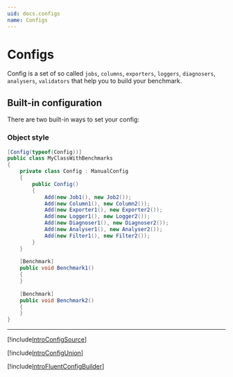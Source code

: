 ```yaml
---
uid: docs.configs
name: Configs
---
```


# Configs

Config is a set of so called `jobs`, `columns`, `exporters`, `loggers`, `diagnosers`, `analysers`, `validators`
  that help you to build your benchmark. 

## Built-in configuration

There are two built-in ways to set your config:

### Object style

```cs
[Config(typeof(Config))]
public class MyClassWithBenchmarks
{
    private class Config : ManualConfig
    {
        public Config()
        {
            Add(new Job1(), new Job2());
            Add(new Column1(), new Column2());
            Add(new Exporter1(), new Exporter2());
            Add(new Logger1(), new Logger2());
            Add(new Diagnoser1(), new Diagnoser2());
            Add(new Analyser1(), new Analyser2());
            Add(new Filter1(), new Filter2());
        }
    }
    
    [Benchmark]
    public void Benchmark1()
    {
    }
    
    [Benchmark]
    public void Benchmark2()
    {
    }
}
```


---

[!include[IntroConfigSource](../samples/IntroConfigSource.md)]

[!include[IntroConfigUnion](../samples/IntroConfigUnion.md)]

[!include[IntroFluentConfigBuilder](../samples/IntroFluentConfigBuilder.md)]